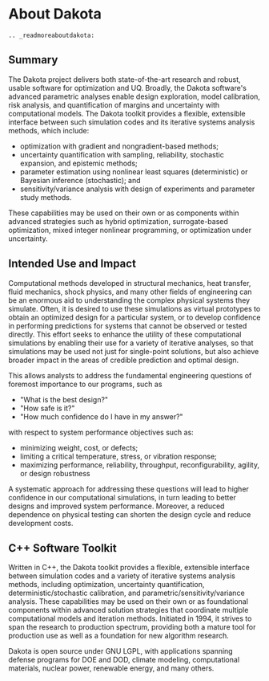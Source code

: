 About Dakota
============

```{eval-rst}
.. _readmoreaboutdakota:
```

## Summary

The Dakota project delivers both state-of-the-art research and robust, usable software for optimization and UQ. Broadly, the Dakota software's advanced parametric analyses enable design exploration, model calibration, risk analysis, and quantification of margins and uncertainty with computational models. The Dakota toolkit provides a flexible, extensible interface between such simulation codes and its iterative systems analysis methods, which include:

* optimization with gradient and nongradient-based methods;
* uncertainty quantification with sampling, reliability, stochastic expansion, and epistemic methods;
* parameter estimation using nonlinear least squares (deterministic) or Bayesian inference (stochastic); and
* sensitivity/variance analysis with design of experiments and parameter study methods.

These capabilities may be used on their own or as components within advanced strategies such as hybrid optimization, surrogate-based optimization, mixed integer nonlinear programming, or optimization under uncertainty.

## Intended Use and Impact

Computational methods developed in structural mechanics, heat transfer, fluid mechanics, shock physics, and many other fields of engineering can be an enormous aid to understanding the complex physical systems they simulate. Often, it is desired to use these simulations as virtual prototypes to obtain an optimized design for a particular system, or to develop confidence in performing predictions for systems that cannot be observed or tested directly. This effort seeks to enhance the utility of these computational simulations by enabling their use for a variety of iterative analyses, so that simulations may be used not just for single-point solutions, but also achieve broader impact in the areas of credible prediction and optimal design.

This allows analysts to address the fundamental engineering questions of foremost importance to our programs, such as

* "What is the best design?"
* "How safe is it?"
* "How much confidence do I have in my answer?"

with respect to system performance objectives such as:

* minimizing weight, cost, or defects;
* limiting a critical temperature, stress, or vibration response;
* maximizing performance, reliability, throughput, reconfigurability, agility, or design robustness

A systematic approach for addressing these questions will lead to higher confidence in our computational simulations, in turn leading to better designs and improved system performance. Moreover, a reduced dependence on physical testing can shorten the design cycle and reduce development costs.

## C++ Software Toolkit

Written in C++, the Dakota toolkit provides a flexible, extensible interface between simulation codes and a variety of iterative systems analysis methods, including optimization, uncertainty quantification, deterministic/stochastic calibration, and parametric/sensitivity/variance analysis. These capabilities may be used on their own or as foundational components within advanced solution strategies that coordinate multiple computational models and iteration methods.  Initiated in 1994, it strives to span the research to production spectrum, providing both a mature tool for production use as well as a foundation for new algorithm research.

Dakota is open source under GNU LGPL, with applications spanning defense programs for DOE and DOD, climate modeling, computational materials, nuclear power, renewable energy, and many others.
